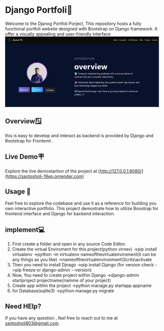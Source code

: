 # Django Portfoli🤖
  Welcome to the Djanog Portfoli Porject, This repository hosts a fully functional portfoli website designed with Bootstrap on Django framework. It offer a visually appealing and user-friendly interface
  ![Alt Text](https://github.com/santosholi01/Portfolio_Django_Bootstrap/blob/4ab7531bd18db6d8af1a3739c55e48fb9295e315/demo.png)



## Overview🪟
   this is easy to develop and interact as backend is provided by Django and Bootstrap for Frontend .


## Live Demo🪧
  Explore the live demostartion of the project at [http://127.0.0.1:8080/](https://santosholi-19ep.onrender.com)


## Usage 👥
  Feel free to  explore the codebase and use it as a reference for building you own interactive portfolio. This project demostrate how to utilize Boostrap for frontend interface and Django for backend interaction.



## implement💻
  1. First create a folder and open in any source Code Editor.
  2. Create the virtual Enviroment for this project(python virnev)
->pip install virtualenv
->python -m virtualenv nameofthevirtualenviroment(it can be any things as you like)
->nameofthevirtualenvironment\Scrits\activate
 4. Then you need to install Djnago
      ->pip install Django (for version check ->pip freeze or django-admin --version)
 5. Now, You need to create project within Django
    ->django-admin startproject projectname(namme of your project)
6. Create app within the project
     ->python manage.py startapp appname
7. for Database(sqlite3)
     ->python manage.py migrate
  


## Need HElp?
  If you have any question , feel free to reach out to me at santosholi803@gmail.com. 
